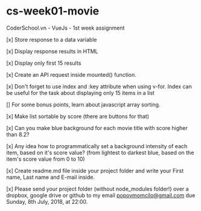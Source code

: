 # cs-week01-movie
CoderSchool.vn - VueJs - 1st week assignment

[x] Store response to a data variable

[x] Display response results in HTML

[x] Display only first 15 results

[x] Create an API request inside mounted() function.

[x] Don't forget to use index and :key attribute when using v-for. Index can be useful for the task about displaying only 15 items in a list

[] For some bonus points, learn about javascript array sorting.

[x] Make list sortable by score (there are buttons for that)

[x] Can you make blue background for each movie title with score higher than 8.2?

[x] Any idea how to programmatically set a background intensity of each item, based on it's score value? (from lightest to darkest blue, based on the item's score value from 0 to 10)

[x] Create readme.md file inside your project folder and write your First name, Last name and E-mail inside.

[x] Please send your project folder (without node_modules folder!) over a dropbox, google drive or github to my email popovmomcilo@gmail.com due Sunday, 8th July, 2018, at 22:00.
